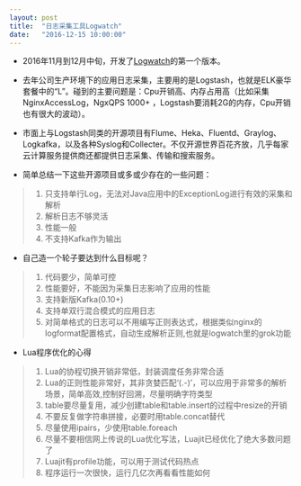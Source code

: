 ```yaml
---
layout: post
title:  "日志采集工具Logwatch"
date:   "2016-12-15 10:00:00"
---
```


* 2016年11月到12月中旬，开发了[Logwatch](https://github.com/peiliping/logwatch)的第一个版本。

* 去年公司生产环境下的应用日志采集，主要用的是Logstash，也就是ELK豪华套餐中的“L”。碰到的主要问题是：Cpu开销高、内存占用高（比如采集NginxAccessLog，NgxQPS 1000+ ，Logstash要消耗2G的内存，Cpu开销也有很大的波动）。

* 市面上与Logstash同类的开源项目有Flume、Heka、Fluentd、Graylog、Logkafka，以及各种Syslog和Collecter。不仅开源世界百花齐放，几乎每家云计算服务提供商还都提供日志采集、传输和搜索服务。

* 简单总结一下这些开源项目或多或少存在的一些问题：

> 1. 只支持单行Log，无法对Java应用中的ExceptionLog进行有效的采集和解析
> 2. 解析日志不够灵活
> 3. 性能一般
> 4. 不支持Kafka作为输出

* 自己造一个轮子要达到什么目标呢？

> 1. 代码要少，简单可控
> 2. 性能要好，不能因为采集日志影响了应用的性能
> 3. 支持新版Kafka(0.10+)
> 4. 支持单双行混合模式的应用日志
> 5. 对简单格式的日志可以不用编写正则表达式，根据类似nginx的logformat配置格式，自动生成解析正则,也就是logwatch里的grok功能

* Lua程序优化的心得

> 1. Lua的协程切换开销非常低，封装调度任务非常合适
> 2. Lua的正则性能非常好，其非贪婪匹配‘(.-)’，可以应用于非常多的解析场景，简单高效,控制好回溯，尽量明确字符类型
> 3. table要尽量复用，减少创建table和table.insert的过程中resize的开销
> 4. 不要反复做字符串拼接，必要时用table.concat替代
> 5. 尽量使用ipairs，少使用table.foreach
> 6. 尽量不要相信网上传说的Lua优化写法，Luajit已经优化了绝大多数问题了
> 7. Luajit有profile功能，可以用于测试代码热点
> 8. 程序运行一次很快，运行几亿次再看看性能如何
